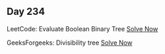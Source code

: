## Day 234

LeetCode: Evaluate Boolean Binary Tree 
[Solve Now](https://leetcode.com/problems/evaluate-boolean-binary-tree/description/)

GeeksForgeeks: Divisibility tree 
[Solve Now](https://www.geeksforgeeks.org/problems/divisibility-tree1902/1)